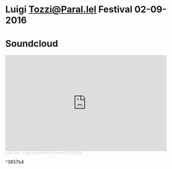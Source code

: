 # Luigi Tozzi@Paral.lel Festival 02-09-2016

# Soundcloud
<iframe width="100%" height="300" scrolling="no" frameborder="no" allow="autoplay" src="https://w.soundcloud.com/player/?url=https%3A//api.soundcloud.com/tracks/282136449&color=%23ff5500&auto_play=false&hide_related=false&show_comments=true&show_user=true&show_reposts=false&show_teaser=true&visual=true"></iframe><div style="font-size: 10px; color: #cccccc;line-break: anywhere;word-break: normal;overflow: hidden;white-space: nowrap;text-overflow: ellipsis; font-family: Interstate,Lucida Grande,Lucida Sans Unicode,Lucida Sans,Garuda,Verdana,Tahoma,sans-serif;font-weight: 100;"><a href="https://soundcloud.com/luigitozzi" title="Luigi Tozzi" target="_blank" style="color: #cccccc; text-decoration: none;">Luigi Tozzi</a> · <a href="https://soundcloud.com/luigitozzi/luigi-tozziparallel-festival-02092016" title="Luigi Tozzi@Paral.lel Festival 02:09:2016" target="_blank" style="color: #cccccc; text-decoration: none;">Luigi Tozzi@Paral.lel Festival 02:09:2016</a></div>

^3857b4

